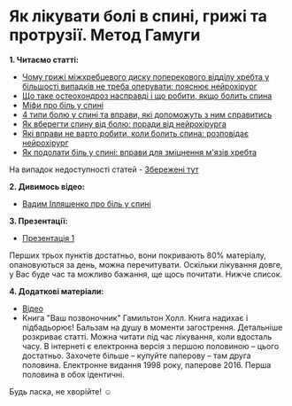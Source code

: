 # Як лікувати болі в спині, грижі та протрузії. Метод Гамуги

**1. Читаємо статті:**
- [Чому грижі міжхребцевого диску поперекового відділу хребта у більшості випадків не треба оперувати: пояснює нейрохірург](https://moz.gov.ua/article/health/chomu-grizhi-mizhhrebcevogo-disku-u-bilshosti-vipadkiv-ne-treba-operuvati-pojasnjue-nejrohirurg)
- [Що таке остеохондроз насправді і що робити, якщо болить спина](https://moz.gov.ua/article/health/scho-take-osteohondroz-naspravdi-i-scho-robiti-jakscho-bolit-spina)
- [Міфи про біль у спині](https://moz.gov.ua/article/health/mifi-pro-bil-u-spini)
- [4 типи болю у спині та вправи, які допоможуть з ним справитись](https://moz.gov.ua/article/health/4-tipi-bolju-u-spini-ta-vpravi-jaki-dopomozhut-z-nim-spravitis)
- [Як вберегти спину від болю: поради від нейрохірурга](https://moz.gov.ua/article/health/jak-vberegti-spinu-vid-bolju-poradi-vid-nejrohirurga)
- [Які вправи не варто робити, коли болить спина: розповідає нейрохірург](https://moz.gov.ua/article/health/jaki-vpravi-ne-varto-robiti-koli-bolit-spina-rozpovidae-nejrohirurg)
- [Як подолати біль у спині: вправи для зміцнення м'язів хребта](https://moz.gov.ua/article/health/jak-podolati-bil-u-spini-vpravi-dlja-zmicnennja-mjaziv-hrebta)

На випадок недоступності статей - [Збережені тут](https://www.dropbox.com/s/updpueivaauh89g/Low-Back-Pain-Articles.zip?dl=0)

**2. Дивимось відео:**
- [Вадим Ілляшенко про біль у спині](https://www.facebook.com/MedicalGatepage/videos/1314104088733476/?vh=e)

**3. Презентації:**
- [Презентація 1](https://www.slideshare.net/chcm/ss-73498429)

Перших трьох пунктів достатньо, вони покривають 80% матеріалу, опановуються за день, можна перечитувати. Оскільки лікування довге, у Вас буде час та можливо бажання, ще щось почитати. Нижче список.

**4. Додаткові матеріали:**
- [Відео](https://www.facebook.com/MedicalGatepage/videos/1314104088733476/?vh=e)
- Книга "Ваш позвоночник" Гамильтон Холл. Книга надихає і підбадьорює! Бальзам на душу в моменти загострення. Детальніше розкриває статті. Можна читати під час лікування, коли вдосталь часу. В інтернеті є електронна версія з першою половиною – цього достатньо. Захочете більше – купуйте паперову – там друга половина. Електронне видання 1998 року, паперове 2016. Перша половина в обох ідентичні.

Будь ласка, не хворійте! ☺️
